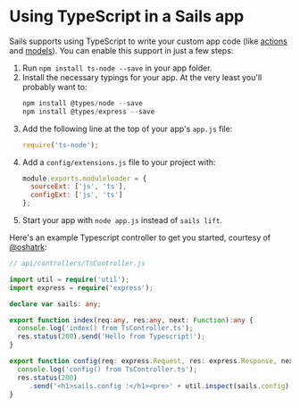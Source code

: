# Using TypeScript in a Sails app

Sails supports using TypeScript to write your custom app code (like [actions](http://sailsjs.com/documentation/concepts/controllers#?actions) and [models](http://sailsjs.com/documentation/concepts/models-and-orm)).  You can enable this support in just a few steps:

1. Run `npm install ts-node --save` in your app folder.
2. Install the necessary typings for your app.  At the very least you'll probably want to:
   ```javascript
   npm install @types/node --save
   npm install @types/express --save
   ```
3. Add the following line at the top of your app's `app.js` file:
   ```javascript
   require('ts-node');
   ```
4. Add a `config/extensions.js` file to your project with:
   ```javascript
   module.exports.moduleloader = {
     sourceExt: ['js', 'ts'],
     configExt: ['js', 'ts']
   };
   ```
5. Start your app with `node app.js` instead of `sails lift`.

Here's an example Typescript controller to get you started, courtesy of [@oshatrk](https://github.com/oshatrk):

```typescript
// api/controllers/TsController.js

import util = require('util');
import express = require('express');

declare var sails: any;

export function index(req:any, res:any, next: Function):any {
  console.log('index() from TsController.ts');
  res.status(200).send('Hello from Typescript!');
}

export function config(req: express.Request, res: express.Response, next: Function) {
  console.log('config() from TsController.ts');
  res.status(200)
     .send('<h1>sails.config :</h1><pre>' + util.inspect(sails.config) + '<pre>');
}
```

<docmeta name="displayName" value="Using TypeScript">

